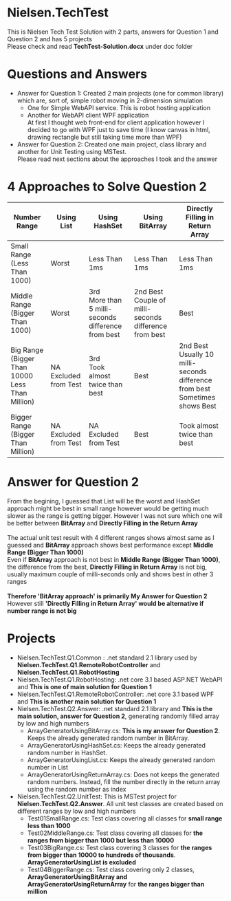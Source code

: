 # Nielsen.TechTest
This is Nielsen Tech Test Solution with 2 parts, answers for Question 1 and Question 2 and has 5 projects<br/>
Please check and read **TechTest-Solution.docx** under doc folder

# Questions and Answers
* Answer for Question 1: Created 2 main projects (one for common library) which are, sort of, simple robot moving in 2-dimension simulation
	* One for Simple WebAPI service. This is robot hosting application
	* Another for WebAPI client WPF application<br/>At first I thought web front-end for client application however I decided to go with WPF just to save time (I know canvas in html, drawing rectangle but still taking time more than WPF)
* Answer for Question 2: Created one main project, class library and another for Unit Testing using MSTest.<br/>Please read next sections about the approaches I took and the answer

# 4 Approaches to Solve Question 2
| Number Range | Using List<int>  | Using HashSet<int>  | Using BitArray  | Directly Filling in Return Array  |
| ------- | --- | --- | --- | --- |
| Small Range (Less Than 1000)| Worst | Less Than 1ms | Less Than 1ms | Less Than 1ms |
| Middle Range (Bigger Than 1000)| Worst | 3rd<br/>More than 5 milli-seconds difference from best | 2nd Best<br/>Couple of milli-seconds difference from best | Best |
| Big Range (Bigger Than 10000 Less Than Million)| NA<br/>Excluded from Test | 3rd<br/>Took almost twice than best | Best | 2nd Best<br/>Usually 10 milli-seconds difference from best<br/>Sometimes shows Best
| Bigger Range (Bigger Than Million)| NA<br/>Excluded from Test | NA<br/>Excluded from Test | Best | Took almost twice than best |

# Answer for Question 2
From the begining, I guessed that List<int> will be the worst and HashSet<int> approach might be best in small range however would be getting much slower as the range is getting bigger. However I was not sure which one will be better between **BitArray** and **Directly Filling in the Return Array**<br/><br/>
The actual unit test result with 4 different ranges shows almost same as I guessed and **BitArray** approach shows best performance except **Middle Range (Bigger Than 1000)**<br/>
Even if **BitArray** approach is not best in **Middle Range (Bigger Than 1000)**, the difference from the best, **Directly Filling in Return Array** is not big, usually maximum couple of milli-seconds only and shows best in other 3 ranges<br/><br/>
**Therefore 'BitArray approach' is primarily My Answer for Question 2**<br/>
However still **'Directly Filling in Return Array' would be alternative if number range is not big**

# Projects
* Nielsen.TechTest.Q1.Common : .net standard 2.1 library used by **Nielsen.TechTest.Q1.RemoteRobotController** and **Nielsen.TechTest.Q1.RobotHosting**
* Nielsen.TechTest.Q1.RobotHosting: .net core 3.1 based ASP.NET WebAPI and **This is one of main solution for Question 1**
* Nielsen.TechTest.Q1.RemoteRobotController: .net core 3.1 based WPF and **This is another main solution for Question 1**
* Nielsen.TechTest.Q2.Answer: .net standard 2.1 library and **This is the main solution, answer for Question 2**, generating randomly filled array by low and high numbers
	* ArrayGeneratorUsingBitArray.cs: **This is my answer for Question 2**. Keeps the already generated random number in BitArray.
	* ArrayGeneratorUsingHashSet.cs: Keeps the already generated random number in HashSet<int>.
	* ArrayGeneratorUsingList.cs: Keeps the already generated random number in List<int>
	* ArrayGeneratorUsingReturnArray.cs: Does not keeps the generated random numbers. Instead, fill the number directly in the return array using the random number as index
* Nielsen.TechTest.Q2.UnitTest: This is MSTest project for **Nielsen.TechTest.Q2.Answer**. All unit test classes are created based on different ranges by low and high numbers
	* Test01SmallRange.cs: Test class covering all classes for **small range less than 1000**
	* Test02MiddleRange.cs: Test class covering all classes for **the ranges from bigger than 1000 but less than 10000**
	* Test03BigRange.cs: Test class covering 3 classes for **the ranges from bigger than 10000 to hundreds of thousands**. **ArrayGeneratorUsingList is excluded**
	* Test04BiggerRange.cs: Test class covering only 2 classes, **ArrayGeneratorUsingBitArray and ArrayGeneratorUsingReturnArray** for **the ranges bigger than million**
